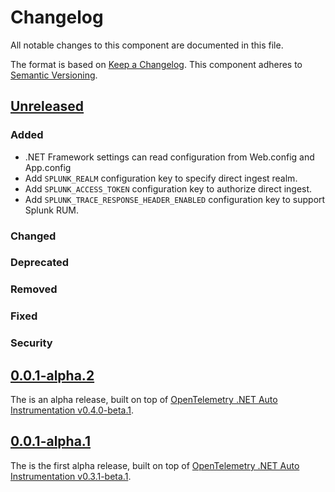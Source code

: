 # Changelog

All notable changes to this component are documented in this file.

The format is based on [Keep a Changelog](https://keepachangelog.com/en/1.0.0/).
This component adheres to [Semantic Versioning](https://semver.org/spec/v2.0.0.html).

## [Unreleased](https://github.com/signalfx/splunk-otel-dotnet/compare/v0.0.1-alpha.2...HEAD)

### Added

* .NET Framework settings can read configuration from Web.config and App.config
* Add `SPLUNK_REALM` configuration key to specify direct ingest realm.
* Add `SPLUNK_ACCESS_TOKEN` configuration key to authorize direct ingest.
* Add `SPLUNK_TRACE_RESPONSE_HEADER_ENABLED` configuration key to support Splunk RUM.

### Changed

### Deprecated

### Removed

### Fixed

### Security

## [0.0.1-alpha.2](https://github.com/signalfx/splunk-otel-dotnet/releases/tag/v0.0.1-alpha.2)

The is an alpha release,
built on top of [OpenTelemetry .NET Auto Instrumentation v0.4.0-beta.1](https://github.com/open-telemetry/opentelemetry-dotnet-instrumentation/releases/tag/v0.4.0-beta.1).

## [0.0.1-alpha.1](https://github.com/signalfx/splunk-otel-dotnet/releases/tag/v0.0.1-alpha.1)

The is the first alpha release,
built on top of [OpenTelemetry .NET Auto Instrumentation v0.3.1-beta.1](https://github.com/open-telemetry/opentelemetry-dotnet-instrumentation/releases/tag/v0.3.1-beta.1).
